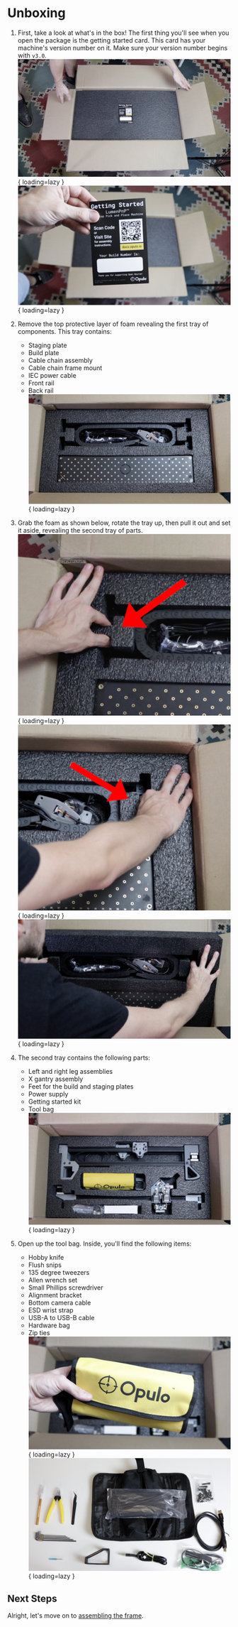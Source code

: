 <!-- markdownlint-disable-file MD045-->
# Unboxing

1. First, take a look at what's in the box! The first thing you'll see when you open the package is the getting started card. This card has your machine's version number on it. Make sure your version number begins with `v3.0`.
  ![](images/opened-box.png){ loading=lazy }
  ![](images/getting-started-card.png){ loading=lazy }

2. Remove the top protective layer of foam revealing the first tray of components. This tray contains:
    * Staging plate
    * Build plate
    * Cable chain assembly
    * Cable chain frame mount
    * IEC power cable
    * Front rail
    * Back rail
    ![](images/first-tray.png){ loading=lazy }

3. Grab the foam as shown below, rotate the tray up, then pull it out and set it aside, revealing the second tray of parts.
    ![](images/first-tray-left-grip.png){ loading=lazy }
    ![](images/first-tray-right-grip.png){ loading=lazy }
    ![](images/first-tray-removal.png){ loading=lazy }

4. The second tray contains the following parts:
    * Left and right leg assemblies
    * X gantry assembly
    * Feet for the build and staging plates
    * Power supply
    * Getting started kit
    * Tool bag
    ![](images/second-tray.png){ loading=lazy }

5. Open up the tool bag. Inside, you'll find the following items:
    * Hobby knife
    * Flush snips
    * 135 degree tweezers
    * Allen wrench set
    * Small Phillips screwdriver
    * Alignment bracket
    * Bottom camera cable
    * ESD wrist strap
    * USB-A to USB-B cable
    * Hardware bag
    * Zip ties
    ![](images/tool-bag.png){ loading=lazy }
    ![](images/tool-bag-exploded.png){ loading=lazy }

## Next Steps

Alright, let's move on to [assembling the frame](../assembling-frame/index.md).